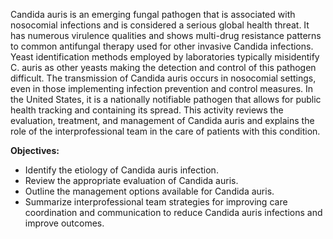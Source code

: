 Candida auris is an emerging fungal pathogen that is associated with nosocomial infections and is considered a serious global health threat. It has numerous virulence qualities and shows multi-drug resistance patterns to common antifungal therapy used for other invasive Candida infections. Yeast identification methods employed by laboratories typically misidentify C. auris as other yeasts making the detection and control of this pathogen difficult. The transmission of Candida auris occurs in nosocomial settings, even in those implementing infection prevention and control measures. In the United States, it is a nationally notifiable pathogen that allows for public health tracking and containing its spread. This activity reviews the evaluation, treatment, and management of Candida auris and explains the role of the interprofessional team in the care of patients with this condition.

**Objectives:**
- Identify the etiology of Candida auris infection.
- Review the appropriate evaluation of Candida auris.
- Outline the management options available for Candida auris.
- Summarize interprofessional team strategies for improving care coordination and communication to reduce Candida auris infections and improve outcomes.